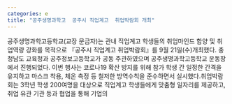 ```yaml
---
categories: e
title: "공주생명과학고  공주시 직업계고  취업박람회 개최"
---
```

공주생명과학고등학교(교장 문금자)는 관내 직업계고 학생들의 취업마인드 함양 및 취업역량 강화를 목적으로 『공주시 직업계고 취업박람회』를 9월 21일(수)개최했다. 충청남도 교육청과 공주정보고등학교가 공동 주관하였으며 공주생명과학고등학교 운동장에서 진행되었다. 이번 행사는 코로나19 확산 방지를 위해 참가 학생 간 일정한 간격을 유지하고 마스크 착용, 체온 측정 등 철저한 방역수칙을 준수하면서 실시했다.취업박람회는 3학년 학생 200여명을 대상으로 직업계고 학생들에게 맞춤형 일자리를 제공하고, 취업 유관 기관 등과 협업을 통해 기업의
